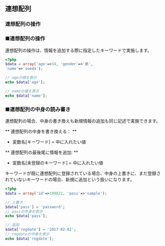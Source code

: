 ## 連想配列
### 連想配列の操作

### ■連想配列の操作

連想配列の操作は、情報を追加する際に指定したキーワードで実施します。

```php
<?php
$data = array('age'=>34, 'gender'=>'男',
'name'=>'soeda');

// ageの値を表示
echo $data['age'];

// nameの値を表示
echo $data['name'];
```

### ■連想配列の中身の読み書き

連想配列の場合、中身の書き換えも新規情報の追加も同じ記述で実施できます。

** 連想配列の中身を書き換える： **  
* 変数名[キーワード] = 中に入れたい値

** 連想配列の最後尾に情報を追加: **
* 変数名[未登録のキーワード] = 中に入れたい値

キーワードが既に連想配列に登録されている場合、中身の上書きに、まだ登録されていないキーワードの場合、新規に追加という扱いになります。


```php
<?php
$data = array('id'=>199822, 'pass'=>'sample');

// 上書き
$data['pass'] = 'password';
// passの中身を表示
echo $data['pass'];

// 追加
$data['regdate'] = '2017-02-02';
// regdateの中身を表示
echo $data['regdate'];

```
